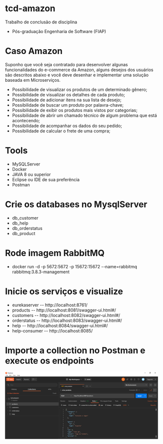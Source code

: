 # tcd-amazon
Trabalho de conclusão de disciplina
* Pós-graduação Engenharia de Software (FIAP)

# Caso Amazon
Suponho que você seja contratado para desenvolver algunas funcionalidades do e-commerce da
Amazon, alguns desejos dos usuários são descritos abaixo e você deve desenhar e implementar uma
solução baseada em Microserviços.

* Possibilidade de visualizar os produtos de um determinado gênero;
* Possibilidade de visualizar os detalhes de cada produto;
* Possibilidade de adicionar itens na sua lista de desejo;
* Possibilidade de buscar um produto por palavra-chave;
* Possibilidade de exibir os produtos mais vistos por categorias;
* Possibilidade de abrir um chamado técnico de algum problema que está acontecendo;
* Possibilidade de acompanhar os dados do seu pedido;
* Possibilidade de calcular o frete de uma compra;

# Tools
* MySQLServer
* Docker
* JAVA 8 ou superior
* Eclipse ou IDE de sua preferência
* Postman

# Crie os databases no MysqlServer
* db_customer
* db_help
* db_orderstatus
* db_product

# Rode imagem RabbitMQ
* docker run -d -p 5672:5672 -p 15672:15672 --name=rabbitmq rabbitmq:3.8.3-management

# Inicie os serviços e visualize
* eurekaserver  -- http://localhost:8761/
* products      -- http://localhost:8081/swagger-ui.html#/
* customers     -- http://localhost:8082/swagger-ui.html#/
* orderstatus   -- http://localhost:8083/swagger-ui.html#/
* help          -- http://localhost:8084/swagger-ui.html#/
* help-consumer -- http://localhost:8085/

# Importe a collection no Postman e execute os endpoints

![Alt text](https://github.com/JeffMSantos/tcd-amazon/blob/master/image/collection.PNG)
